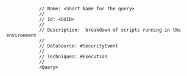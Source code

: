 				// Name: <Short Name for the query>
				//
				// Id: <GUID>
				//
				// Description:  breakdown of scripts running in the environment
				//
				// DataSource: #SecurityEvent
				//
				// Techniques: #Execution
				//
				<Query>